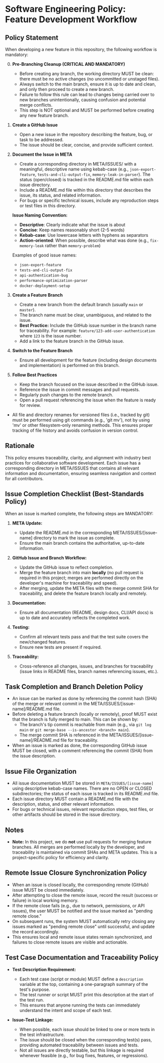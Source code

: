# Software Engineering Policy: Feature Development Workflow

## Policy Statement

When developing a new feature in this repository, the following workflow is mandatory:

0. **Pre-Branching Cleanup (CRITICAL AND MANDATORY)**

   - Before creating any branch, the working directory MUST be clean: there must be no active changes (no uncommitted or unstaged files).
   - Always switch to the main branch, ensure it is up to date and clean, and only then proceed to create a new branch.
   - Failure to follow this rule can lead to changes being carried over to new branches unintentionally, causing confusion and potential merge conflicts.
   - This step is NOT optional and MUST be performed before creating any new feature branch.

1. **Create a GitHub Issue**

   - Open a new issue in the repository describing the feature, bug, or task to be addressed.
   - The issue should be clear, concise, and provide sufficient context.

2. **Document the Issue in META**

   - Create a corresponding directory in META/ISSUES/ with a meaningful, descriptive name using kebab-case (e.g., `json-export-feature`, `tests-and-cli-output-fix`, `memory-leak-in-parser`). The status (open/closed) is tracked in the README.md file within each issue directory.
   - Include a README.md file within this directory that describes the issue, its status, and related information.
   - For bugs or specific technical issues, include any reproduction steps or test files in this directory.

   **Issue Naming Convention:**

   - **Descriptive**: Clearly indicate what the issue is about
   - **Concise**: Keep names reasonably short (2-5 words)
   - **Kebab-case**: Use lowercase letters with hyphens as separators
   - **Action-oriented**: When possible, describe what was done (e.g., `fix-memory-leak` rather than `memory-problem`)

   Examples of good issue names:

   - `json-export-feature`
   - `tests-and-cli-output-fix`
   - `api-authentication-bug`
   - `performance-optimization-parser`
   - `docker-deployment-setup`

3. **Create a Feature Branch**

   - Create a new branch from the default branch (usually `main` or `master`).
   - The branch name must be clear, unambiguous, and related to the issue.
   - **Best Practice:** Include the GitHub issue number in the branch name for traceability. For example: `feature/123-add-user-authentication` where `123` is the issue number.
   - Add a link to the feature branch in the GitHub issue.

4. **Switch to the Feature Branch**

   - Ensure all development for the feature (including design documents and implementation) is performed on this branch.

5. **Follow Best Practices**
   - Keep the branch focused on the issue described in the GitHub issue.
   - Reference the issue in commit messages and pull requests.
   - Regularly push changes to the remote branch.
   - Open a pull request referencing the issue when the feature is ready for review.

- All file and directory renames for versioned files (i.e., tracked by git) must be performed using git commands (e.g., 'git mv'), not by using 'mv' or other filesystem-only renaming methods. This ensures proper tracking of file history and avoids confusion in version control.

## Rationale

This policy ensures traceability, clarity, and alignment with industry best practices for collaborative software development. Each issue has a corresponding directory in META/ISSUES that contains all relevant information and documentation, ensuring seamless navigation and context for all contributors.

## Issue Completion Checklist (Best-Standards Policy)

When an issue is marked complete, the following steps are MANDATORY:

1. **META Update:**

   - Update the README.md in the corresponding META/ISSUES/[issue-name] directory to mark the issue as complete.
   - Ensure the main branch contains the authoritative, up-to-date information.

2. **GitHub Issue and Branch Workflow:**

   - Update the GitHub issue to reflect completion.
   - Merge the feature branch into main **locally** (no pull request is required in this project; merges are performed directly on the developer's machine for traceability and speed).
   - After merging, update the META files with the merge commit SHA for traceability, and delete the feature branch locally and remotely.

3. **Documentation:**

   - Ensure all documentation (README, design docs, CLI/API docs) is up to date and accurately reflects the completed work.

4. **Testing:**

   - Confirm all relevant tests pass and that the test suite covers the new/changed features.
   - Ensure new tests are present if required.

5. **Traceability:**
   - Cross-reference all changes, issues, and branches for traceability (issue links in README files, branch names referencing issues, etc.).

## Task Completion and Branch Deletion Policy

- An issue can be marked as done by referencing the commit hash (SHA) of the merge or relevant commit in the META/ISSUES/[issue-name]/README.md file.
- Before deleting a feature branch (locally or remotely), proof MUST exist that the branch is fully merged to main. This can be shown by:
  - The branch's tip commit is reachable from main (e.g., via `git log main` or `git merge-base --is-ancestor <branch> main`).
  - The merge commit SHA is referenced in the META/ISSUES/[issue-name]/README.md file for traceability.
- When an issue is marked as done, the corresponding GitHub issue MUST be closed, with a comment referencing the commit (SHA) from the issue description.

## Issue File Organization

- All issue documentation MUST be stored in `META/ISSUES/[issue-name]` using descriptive kebab-case names. There are no OPEN or CLOSED subdirectories; the status of each issue is tracked in its README.md file.
- Each issue directory MUST contain a README.md file with the description, status, and other relevant information.
- For bugs or technical issues, relevant reproduction steps, test files, or other artifacts should be stored in the issue directory.

## Notes

- **Note:** In this project, we do **not** use pull requests for merging feature branches. All merges are performed locally by the developer, and traceability is maintained via commit SHAs and META updates. This is a project-specific policy for efficiency and clarity.

## Remote Issue Closure Synchronization Policy

- When an issue is closed locally, the corresponding remote (GitHub) issue MUST be closed immediately.
- After attempting to close the remote issue, record the result (success or failure) in local working memory.
- If the remote close fails (e.g., due to network, permissions, or API issues), the user MUST be notified and the issue marked as "pending remote close."
- On subsequent runs, the system MUST automatically retry closing any issues marked as "pending remote close" until successful, and update the record accordingly.
- This ensures local and remote issue states remain synchronized, and failures to close remote issues are visible and actionable.

## Test Case Documentation and Traceability Policy

- **Test Description Requirement:**
  - Each test case (script or module) MUST define a `description` variable at the top, containing a one-paragraph summary of the test's purpose.
  - The test runner or script MUST print this description at the start of the test run.
  - This ensures that anyone running the tests can immediately understand the intent and scope of each test.

- **Issue-Test Linkage:**
  - When possible, each issue should be linked to one or more tests in the test infrastructure.
  - The issue should be closed when the corresponding test(s) pass, providing automated traceability between issues and tests.
  - Not all issues are directly testable, but this linkage is required whenever feasible (e.g., for bug fixes, features, or regressions).
